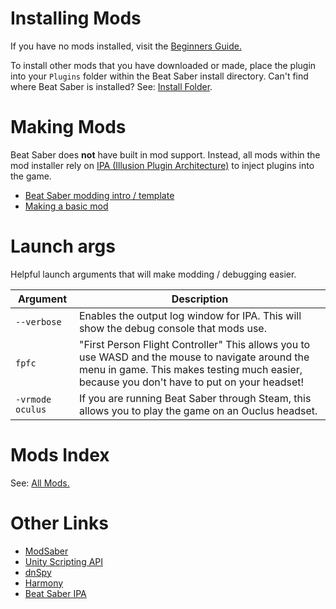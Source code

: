 <!-- TITLE: Modding -->
<!-- SUBTITLE: Instructions for modding Beat Saber -->

# Installing Mods
If you have no mods installed, visit the [Beginners Guide.](beginners-guide)

To install other mods that you have downloaded or made, place the plugin into your `Plugins` folder within the Beat Saber install directory.
Can't find where Beat Saber is installed? See: [Install Folder](/faq/install-folder).
# Making Mods
Beat Saber does **not** have built in mod support.
Instead, all mods within the mod installer rely on [IPA (Illusion Plugin Architecture)](https://github.com/Eusth/IPA) to inject plugins into the game.
* [Beat Saber modding intro / template](modding/intro)
* [Making a basic mod](modding/example-mod)

# Launch args
Helpful launch arguments that will make modding / debugging easier.

| Argument  | Description |
| ------------- | ------------- |
| `--verbose`  | Enables the output log window for IPA. This will show the debug console that mods use.  |
| `fpfc` | "First Person Flight Controller" This allows you to use WASD and the mouse to navigate around the menu in game. This makes testing much easier, because you don't have to put on your headset! |
| `-vrmode oculus` | If you are running Beat Saber through Steam, this allows you to play the game on an Ouclus headset. |
# Mods Index
See: [All Mods.](modding/all-mods)

# Other Links
* [ModSaber](https://www.modsaber.org/)
* [Unity Scripting API](https://docs.unity3d.com/ScriptReference/index.html)
* [dnSpy](https://github.com/0xd4d/dnSpy)
* [Harmony](https://github.com/pardeike/Harmony)
* [Beat Saber IPA](https://github.com/nike4613/BeatSaber-IPA-Reloaded)
